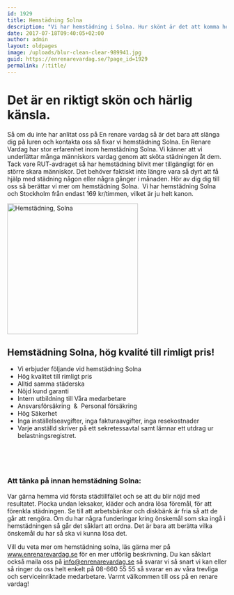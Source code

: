 ```yaml
---
id: 1929
title: Hemstädning Solna
description: "Vi har hemstädning i Solna. Hur skönt är det att komma hem och det är städat, fräscht och fint?"
date: 2017-07-18T09:40:05+02:00
author: admin
layout: oldpages
image: /uploads/blur-clean-clear-989941.jpg
guid: https://enrenarevardag.se/?page_id=1929
permalink: /:title/
---
```

# Det är en riktigt skön och härlig känsla. 

Så om du inte har anlitat oss på En renare vardag så är det bara att slänga dig på luren och kontakta oss så fixar vi hemstädning Solna. En Renare Vardag har stor erfarenhet inom hemstädning Solna. Vi känner att vi underlättar många människors vardag genom att sköta städningen åt dem.  
Tack vare RUT-avdraget så har hemstädning blivit mer tillgängligt för en större skara människor. Det behöver faktiskt inte längre vara så dyrt att få hjälp med städning någon eller några gånger i månaden. Hör av dig dig till oss så berättar vi mer om hemstädning Solna.  Vi har hemstädning Solna och Stockholm från endast 169 kr/timmen, vilket är ju helt kanon.

[<img class="size-medium wp-image-1472 aligncenter" src="https://enrenarevardag.se/wp-content/uploads/2017/04/Flyttstädning-19-300x300.jpg" alt="Hemstädning, Solna" width="300" height="300" srcset="https://enrenarevardag.se/wp-content/uploads/2017/04/Flyttstädning-19-300x300.jpg 300w, https://enrenarevardag.se/wp-content/uploads/2017/04/Flyttstädning-19-150x150.jpg 150w, https://enrenarevardag.se/wp-content/uploads/2017/04/Flyttstädning-19-125x125.jpg 125w, https://enrenarevardag.se/wp-content/uploads/2017/04/Flyttstädning-19.jpg 450w" sizes="(max-width: 300px) 100vw, 300px" />](https://enrenarevardag.se/pris/) 

## Hemstädning Solna, hög kvalité till rimligt pris!

  * Vi erbjuder följande vid hemstädning Solna
  * Hög kvalitet till rimligt pris
  * Alltid samma städerska
  * Nöjd kund garanti
  * Intern utbildning till Våra medarbetare
  * Ansvarsförsäkring  &  Personal försäkring
  * Hög Säkerhet
  * Inga inställelseavgifter, inga fakturaavgifter, inga resekostnader
  * Varje anställd skriver på ett sekretessavtal samt lämnar ett utdrag ur belastningsregistret.

&nbsp;

&nbsp;

### 

### Att tänka på innan hemstädning Solna:

Var gärna hemma vid första städtillfället och se att du blir nöjd med resultatet. Plocka undan leksaker, kläder och andra lösa föremål, för att förenkla städningen. Se till att arbetsbänkar och diskbänk är fria så att de går att rengöra. Om du har några funderingar kring önskemål som ska ingå i hemstädningen så går det såklart att ordna. Det är bara att berätta vilka önskemål du har så ska vi kunna lösa det.

Vill du veta mer om hemstädning solna, läs gärna mer på www.enrenarevardag.se för en mer utförlig beskrivning. Du kan såklart också maila oss på info@enrenarevardag.se så svarar vi så snart vi kan eller så ringer du oss helt enkelt på 08-660 55 55 så svarar en av våra trevliga och serviceinriktade medarbetare. Varmt välkommen till oss på en renare vardag!